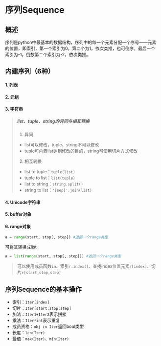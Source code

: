 
序列Sequence
===
## 概述
序列是python中最基本的数据结构，序列中的每一个元素分配一个序号——元素的位置，即索引，第一个索引为0，第二个为1，依次类推，也可倒序，最后一个索引为-1，倒数第二个索引为-2，依次类推。


## 内建序列（6种）
#### 1. 列表


#### 2. 元组

#### 3. 字符串


> ##### list、tuple、string的异同与相互转换
> 1) 异同
> - list可以修改，tuple、string不可以修改
> - tuple可内嵌list达到修改的目的，string可使用切片方式修改
> 2) 相互转换
> - list to tuple：`tuple(list)`
> - tuple to list：`list(tuple)`
> - list to string：`string.split()`
> - string to list：`'[sep]'.join(list)`

#### 4. Unicode字符串

#### 5. buffer对象

#### 6. range对象

```python
a = range(start, stop[, step]) #返回一个range类型
```
可将其转换成list
```python
a = list(range(start, stop[, step])) #返回一个range类型
```
> 可以使用成员函数`in`、索引`r.index()`、查找index位置元素`r[index]`、切片`r[start,stop,step]`


## 序列Sequence的基本操作
- 索引：`Iter[index]`
- 切片：`Iter[start:stop:step]`
- 加法：`Iter1+Iter2`表示拼接
- 乘法：`Iter*int`表示重复
- 成员资格：`obj in Iter`返回bool类型
- 长度：`len(Iter)`
- 最值：`max(Iter)`、`min(Iter)`

